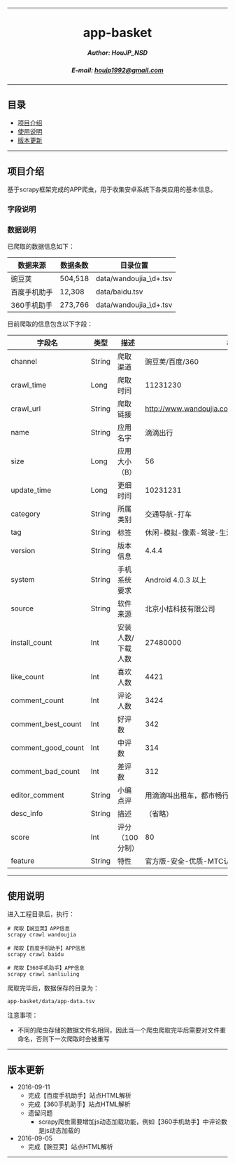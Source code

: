 ****

#	<center>app-basket</center>
##### <center>Author: HouJP_NSD</center>
##### <center>E-mail: houjp1992@gmail.com</center>

****

##	目录
*	[项目介绍](#intro)
*	[使用说明](#usage)
*	[版本更新](#version)

****

##	<a name="intro">项目介绍</a>

基于scrapy框架完成的APP爬虫，用于收集安卓系统下各类应用的基本信息。


###	字段说明

### 数据说明

已爬取的数据信息如下：

| 数据来源 | 数据条数 | 目录位置 |
| ---- | ---- | ---- |
| 豌豆荚 | 504,518 | data/wandoujia_\d+.tsv |
| 百度手机助手 | 12,308 | data/baidu.tsv |
| 360手机助手 | 273,766 | data/wandoujia_\d+.tsv |

目前爬取的信息包含以下字段：

|字段名|	类型|	描述|	样例|
|---- |---- |---- |---- |
|channel|	String|	爬取渠道|	豌豆荚/百度/360|
|crawl_time|	Long|	爬取时间	|11231230|
|crawl_url|	String	|爬取链接|	http://www.wandoujia.com/apps/com.sdu.didi.psnger|
|name|	String	|应用名字|	滴滴出行|
|size|	Long	|应用大小（B）|	56|
|update_time|	Long	|更细时间	|10231231|
|category|	String	|所属类别|	交通导航-打车|
|tag|	String	|标签|	休闲-模拟-像素-驾驶-生活应用-上瘾-日常出行-男性|
|version|	String	|版本信息|	4.4.4|
|system|	String|	手机系统要求|	Android 4.0.3 以上|
|source|	String|	软件来源	|北京小桔科技有限公司|
|install_count|	Int	|安装人数/下载人数|	27480000|
|like_count|	Int|	喜欢人数|	4421|
|comment_count|	Int	|评论人数|	3424|
|comment_best_count|	Int|	好评数|	342|
|comment_good_count|	Int	|中评数|	314|
|comment_bad_count|	Int	|差评数|	312|
|editor_comment|	String|	小编点评	|用滴滴叫出租车，都市畅行无阻。滴滴一下，美好出行！|
|desc_info|	String	|描述	|（省略）|
|score|	Int	|评分（100分制）	|80|
|feature|	String	|特性	|官方版-安全-优质-MTC认证|


****

##	<a name="usage">使用说明</a>


进入工程目录后，执行：

```
# 爬取【豌豆荚】APP信息
scrapy crawl wandoujia

# 爬取【百度手机助手】APP信息
scrapy crawl baidu

# 爬取【360手机助手】APP信息
scrapy crawl sanliuling
```

爬取完毕后，数据保存的目录为：

```
app-basket/data/app-data.tsv
```

注意事项：

* 不同的爬虫存储的数据文件名相同，因此当一个爬虫爬取完毕后需要对文件重命名，否则下一次爬取时会被重写


****

##	<a name="version">版本更新</a>

*	2016-09-11
	*	完成【百度手机助手】站点HTML解析
	*	完成【360手机助手】站点HTML解析
	*	遗留问题
		*	scrapy爬虫需要增加js动态加载功能，例如【360手机助手】中评论数是js动态加载的
*	2016-09-05
	*	完成【豌豆荚】站点HTML解析

****

